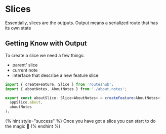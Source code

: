 # Slices

Essentially, slices are the outputs. Output means a serialized route that has its own state

## Getting Know with Output

To create a slice we need a few things:

* parent' slice
* current note
* interface that describe a new feature slice

```typescript
import { createFeature, Slice } from 'routeshub';
import { aboutNotes, AboutNotes } from './about.notes';

export const aboutSlice: Slice<AboutNotes> = createFeature<AboutNotes>(
  appSlice.about,
  aboutNotes
);
```

{% hint style="success" %}
Once you have got a slice you can start to do the magic 🎇 
{% endhint %}

